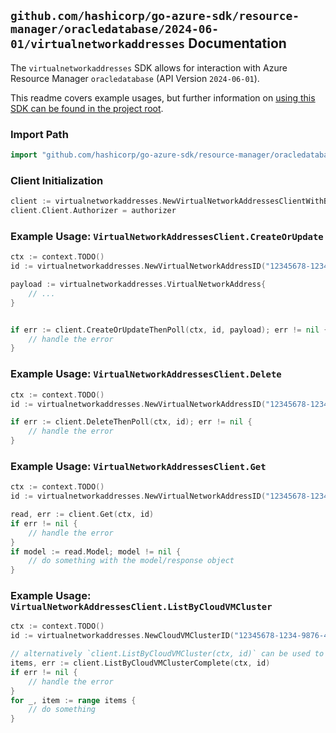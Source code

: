 
## `github.com/hashicorp/go-azure-sdk/resource-manager/oracledatabase/2024-06-01/virtualnetworkaddresses` Documentation

The `virtualnetworkaddresses` SDK allows for interaction with Azure Resource Manager `oracledatabase` (API Version `2024-06-01`).

This readme covers example usages, but further information on [using this SDK can be found in the project root](https://github.com/hashicorp/go-azure-sdk/tree/main/docs).

### Import Path

```go
import "github.com/hashicorp/go-azure-sdk/resource-manager/oracledatabase/2024-06-01/virtualnetworkaddresses"
```


### Client Initialization

```go
client := virtualnetworkaddresses.NewVirtualNetworkAddressesClientWithBaseURI("https://management.azure.com")
client.Client.Authorizer = authorizer
```


### Example Usage: `VirtualNetworkAddressesClient.CreateOrUpdate`

```go
ctx := context.TODO()
id := virtualnetworkaddresses.NewVirtualNetworkAddressID("12345678-1234-9876-4563-123456789012", "example-resource-group", "cloudvmclustername", "virtualnetworkaddressname")

payload := virtualnetworkaddresses.VirtualNetworkAddress{
	// ...
}


if err := client.CreateOrUpdateThenPoll(ctx, id, payload); err != nil {
	// handle the error
}
```


### Example Usage: `VirtualNetworkAddressesClient.Delete`

```go
ctx := context.TODO()
id := virtualnetworkaddresses.NewVirtualNetworkAddressID("12345678-1234-9876-4563-123456789012", "example-resource-group", "cloudvmclustername", "virtualnetworkaddressname")

if err := client.DeleteThenPoll(ctx, id); err != nil {
	// handle the error
}
```


### Example Usage: `VirtualNetworkAddressesClient.Get`

```go
ctx := context.TODO()
id := virtualnetworkaddresses.NewVirtualNetworkAddressID("12345678-1234-9876-4563-123456789012", "example-resource-group", "cloudvmclustername", "virtualnetworkaddressname")

read, err := client.Get(ctx, id)
if err != nil {
	// handle the error
}
if model := read.Model; model != nil {
	// do something with the model/response object
}
```


### Example Usage: `VirtualNetworkAddressesClient.ListByCloudVMCluster`

```go
ctx := context.TODO()
id := virtualnetworkaddresses.NewCloudVMClusterID("12345678-1234-9876-4563-123456789012", "example-resource-group", "cloudvmclustername")

// alternatively `client.ListByCloudVMCluster(ctx, id)` can be used to do batched pagination
items, err := client.ListByCloudVMClusterComplete(ctx, id)
if err != nil {
	// handle the error
}
for _, item := range items {
	// do something
}
```
